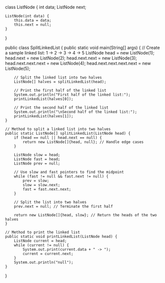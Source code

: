 class ListNode {
    int data;
    ListNode next;

    ListNode(int data) {
        this.data = data;
        this.next = null;
    }
}

public class SplitLinkedList {
    public static void main(String[] args) {
        // Create a sample linked list: 1 -> 2 -> 3 -> 4 -> 5
        ListNode head = new ListNode(1);
        head.next = new ListNode(2);
        head.next.next = new ListNode(3);
        head.next.next.next = new ListNode(4);
        head.next.next.next.next = new ListNode(5);

        // Split the linked list into two halves
        ListNode[] halves = splitLinkedList(head);

        // Print the first half of the linked list
        System.out.println("First half of the linked list:");
        printLinkedList(halves[0]);

        // Print the second half of the linked list
        System.out.println("\nSecond half of the linked list:");
        printLinkedList(halves[1]);
    }

    // Method to split a linked list into two halves
    public static ListNode[] splitLinkedList(ListNode head) {
        if (head == null || head.next == null) {
            return new ListNode[]{head, null}; // Handle edge cases
        }

        ListNode slow = head;
        ListNode fast = head;
        ListNode prev = null;

        // Use slow and fast pointers to find the midpoint
        while (fast != null && fast.next != null) {
            prev = slow;
            slow = slow.next;
            fast = fast.next.next;
        }

        // Split the list into two halves
        prev.next = null; // Terminate the first half

        return new ListNode[]{head, slow}; // Return the heads of the two halves
    }

    // Method to print the linked list
    public static void printLinkedList(ListNode head) {
        ListNode current = head;
        while (current != null) {
            System.out.print(current.data + " -> ");
            current = current.next;
        }
        System.out.println("null");
    }
}

